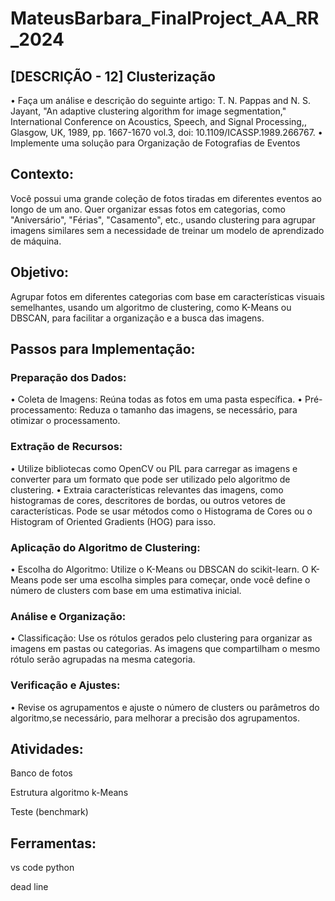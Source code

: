 # MateusBarbara_FinalProject_AA_RR_2024


## [DESCRIÇÃO - 12] Clusterização

• Faça um análise e descrição do seguinte artigo: T. N. Pappas and N. S. Jayant, "An adaptive
clustering algorithm for image segmentation," International Conference on Acoustics,
Speech, and Signal Processing,, Glasgow, UK, 1989, pp. 1667-1670 vol.3, doi:
10.1109/ICASSP.1989.266767.
• Implemente uma solução para Organização de Fotografias de Eventos

## Contexto: 
Você possui uma grande coleção de fotos tiradas em diferentes eventos ao longo de um ano. Quer organizar essas fotos em categorias, como "Aniversário", "Férias", "Casamento", etc., usando clustering para agrupar imagens similares sem a necessidade de treinar um modelo de aprendizado de máquina.

## Objetivo: 
Agrupar fotos em diferentes categorias com base em características visuais semelhantes, usando um algoritmo de clustering, como K-Means ou DBSCAN, para facilitar a organização e a busca das imagens.

## Passos para Implementação:
### Preparação dos Dados:
   • Coleta de Imagens: Reúna todas as fotos em uma pasta específica.
   • Pré-processamento: Reduza o tamanho das imagens, se necessário, para otimizar o processamento.
### Extração de Recursos:
   • Utilize bibliotecas como OpenCV ou PIL para carregar as imagens e converter para um formato que pode ser utilizado pelo algoritmo de clustering.
   • Extraia características relevantes das imagens, como histogramas de cores, descritores de bordas, ou outros vetores de características. Pode se usar métodos como o Histograma de Cores ou o Histogram of Oriented Gradients (HOG) para isso.
### Aplicação do Algoritmo de Clustering:
  • Escolha do Algoritmo: Utilize o K-Means ou DBSCAN do scikit-learn. O K-Means pode ser uma escolha simples para começar, onde você define o número de clusters com base em uma estimativa inicial.

### Análise e Organização:
  • Classificação: Use os rótulos gerados pelo clustering para organizar as imagens em pastas ou categorias. As imagens que compartilham o mesmo rótulo serão agrupadas na mesma categoria.
### Verificação e Ajustes:
  • Revise os agrupamentos e ajuste o número de clusters ou parâmetros do algoritmo,se necessário, para melhorar a precisão dos agrupamentos.

## Atividades:
Banco de fotos

Estrutura algoritmo k-Means

Teste (benchmark)

## Ferramentas:
vs code 
python

dead line

